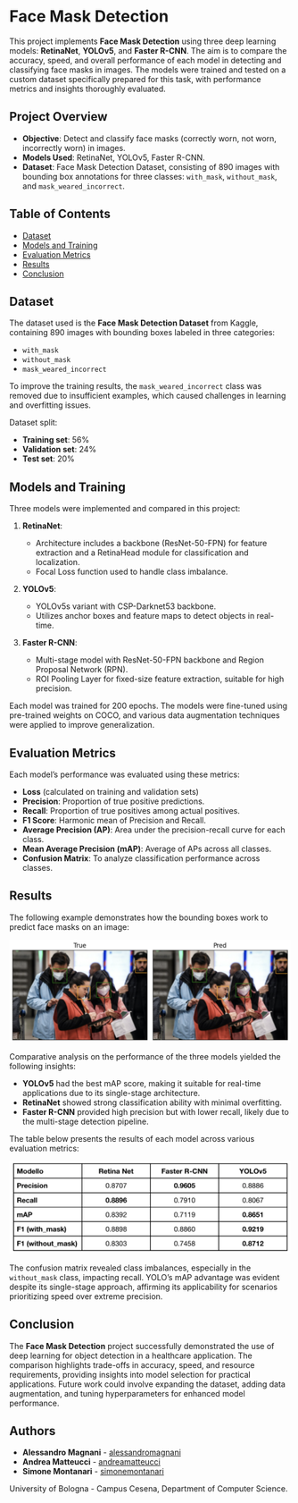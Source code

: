 # Face Mask Detection

This project implements **Face Mask Detection** using three deep learning models: **RetinaNet**, **YOLOv5**, and **Faster R-CNN**. The aim is to compare the accuracy, speed, and overall performance of each model in detecting and classifying face masks in images. The models were trained and tested on a custom dataset specifically prepared for this task, with performance metrics and insights thoroughly evaluated.

## Project Overview

- **Objective**: Detect and classify face masks (correctly worn, not worn, incorrectly worn) in images.
- **Models Used**: RetinaNet, YOLOv5, Faster R-CNN.
- **Dataset**: Face Mask Detection Dataset, consisting of 890 images with bounding box annotations for three classes: `with_mask`, `without_mask`, and `mask_weared_incorrect`.

## Table of Contents

- [Dataset](#dataset)
- [Models and Training](#models-and-training)
- [Evaluation Metrics](#evaluation-metrics)
- [Results](#results)
- [Conclusion](#conclusion)

## Dataset

The dataset used is the **Face Mask Detection Dataset** from Kaggle, containing 890 images with bounding boxes labeled in three categories:
- `with_mask`
- `without_mask`
- `mask_weared_incorrect`

To improve the training results, the `mask_weared_incorrect` class was removed due to insufficient examples, which caused challenges in learning and overfitting issues.

Dataset split:
- **Training set**: 56%
- **Validation set**: 24%
- **Test set**: 20%

## Models and Training

Three models were implemented and compared in this project:

1. **RetinaNet**:
   - Architecture includes a backbone (ResNet-50-FPN) for feature extraction and a RetinaHead module for classification and localization.
   - Focal Loss function used to handle class imbalance.
   
2. **YOLOv5**:
   - YOLOv5s variant with CSP-Darknet53 backbone.
   - Utilizes anchor boxes and feature maps to detect objects in real-time.
   
3. **Faster R-CNN**:
   - Multi-stage model with ResNet-50-FPN backbone and Region Proposal Network (RPN).
   - ROI Pooling Layer for fixed-size feature extraction, suitable for high precision.

Each model was trained for 200 epochs. The models were fine-tuned using pre-trained weights on COCO, and various data augmentation techniques were applied to improve generalization.

## Evaluation Metrics

Each model’s performance was evaluated using these metrics:

- **Loss** (calculated on training and validation sets)
- **Precision**: Proportion of true positive predictions.
- **Recall**: Proportion of true positives among actual positives.
- **F1 Score**: Harmonic mean of Precision and Recall.
- **Average Precision (AP)**: Area under the precision-recall curve for each class.
- **Mean Average Precision (mAP)**: Average of APs across all classes.
- **Confusion Matrix**: To analyze classification performance across classes.

## Results

The following example demonstrates how the bounding boxes work to predict face masks on an image:

![Bounding Box Example](images/prediction_example.png)

Comparative analysis on the performance of the three models yielded the following insights:
- **YOLOv5** had the best mAP score, making it suitable for real-time applications due to its single-stage architecture.
- **RetinaNet** showed strong classification ability with minimal overfitting.
- **Faster R-CNN** provided high precision but with lower recall, likely due to the multi-stage detection pipeline.

The table below presents the results of each model across various evaluation metrics:

![Model Metrics Comparison](images/model_metrics_comparison.png)

The confusion matrix revealed class imbalances, especially in the `without_mask` class, impacting recall. YOLO’s mAP advantage was evident despite its single-stage approach, affirming its applicability for scenarios prioritizing speed over extreme precision.

## Conclusion

The **Face Mask Detection** project successfully demonstrated the use of deep learning for object detection in a healthcare application. The comparison highlights trade-offs in accuracy, speed, and resource requirements, providing insights into model selection for practical applications. Future work could involve expanding the dataset, adding data augmentation, and tuning hyperparameters for enhanced model performance.

## Authors

- **Alessandro Magnani** - [alessandromagnani](https://github.com/alessandromagnani17)
- **Andrea Matteucci** - [andreamatteucci](https://github.com/AndreaMatteucci)
- **Simone Montanari** - [simonemontanari](https://github.com/Zimon9)

University of Bologna - Campus Cesena, Department of Computer Science.








